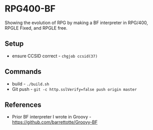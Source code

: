 # RPG400-BF
Showing the evolution of RPG by making a BF interpreter in RPG/400, RPGLE Fixed, and RPGLE free.


## Setup
* ensure CCSID correct - ```chgjob ccsid(37)```


## Commands
* build - ```./build.sh```
* Git push - ```git -c http.sslVerify=false push origin master```


## References
* Prior BF interpreter I wrote in Groovy - https://github.com/barrettotte/Groovy-BF
